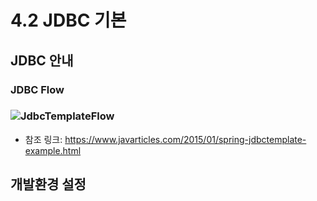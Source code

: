 # 4.2 JDBC 기본

## JDBC 안내

### JDBC Flow

### ![JdbcTemplateFlow](https://www.javarticles.com/wp-content/uploads/2015/01/JdbcTemplateFlow1.png)

- 참조 링크: https://www.javarticles.com/2015/01/spring-jdbctemplate-example.html



## 개발환경 설정

